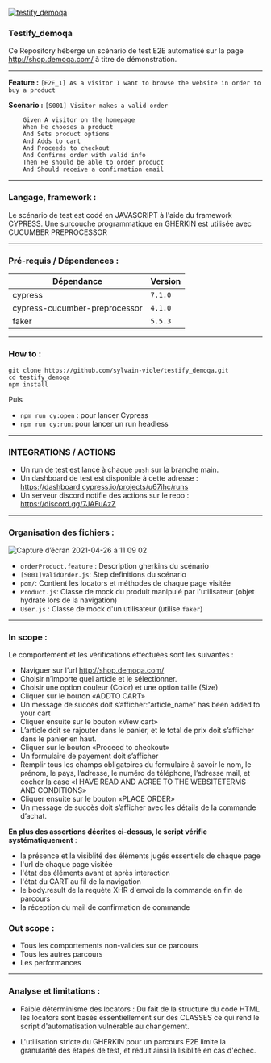 [![testify_demoqa](https://img.shields.io/endpoint?url=https://dashboard.cypress.io/badge/simple/u67ihc&style=for-the-badge&logo=cypress)](https://dashboard.cypress.io/projects/u67ihc/runs)

### Testify_demoqa

Ce Repository héberge un scénario de test E2E automatisé sur la page http://shop.demoqa.com/ à titre de démonstration.

---

**Feature :**
`[E2E_1] As a visitor I want to browse the website in order to buy a product`

**Scenario :**
`[S001] Visitor makes a valid order`

```
    Given A visitor on the homepage
    When He chooses a product
    And Sets product options
    And Adds to cart
    And Proceeds to checkout
    And Confirms order with valid info
    Then He should be able to order product
    And Should receive a confirmation email
```

---

### Langage, framework :

Le scénario de test est codé en JAVASCRIPT à l'aide du framework CYPRESS.
Une surcouche programmatique en GHERKIN est utilisée avec CUCUMBER PREPROCESSOR

---

### Pré-requis / Dépendences :

| Dépendance                    | Version |
| ----------------------------- | ------- |
| cypress                       | `7.1.0` |
| cypress-cucumber-preprocessor | `4.1.0` |
| faker                         | `5.5.3` |

---

### How to :

```
git clone https://github.com/sylvain-viole/testify_demoqa.git
cd testify_demoqa
npm install
```

Puis

-   `npm run cy:open` : pour lancer Cypress
-   `npm run cy:run`: pour lancer un run headless

---

### INTEGRATIONS / ACTIONS

-   Un run de test est lancé à chaque `push` sur la branche main.
-   Un dashboard de test est disponible à cette adresse : https://dashboard.cypress.io/projects/u67ihc/runs
-   Un serveur discord notifie des actions sur le repo : https://discord.gg/7JAFuAzZ

---

### Organisation des fichiers :

![Capture d’écran 2021-04-26 à 11 09 02](https://user-images.githubusercontent.com/71819292/116058164-d7696c80-a67f-11eb-8528-7d42a977eb1f.png)

-   `orderProduct.feature` : Description gherkins du scénario
-   `[S001]validOrder.js`: Step definitions du scénario
-   `pom/`: Contient les locators et méthodes de chaque page visitée
-   `Product.js`: Classe de mock du produit manipulé par l'utilisateur (objet hydraté lors de la navigation)
-   `User.js` : Classe de mock d'un utilisateur (utilise `faker`)

---

### In scope :

Le comportement et les vérifications effectuées sont les suivantes :

-   Naviguer sur l’url http://shop.demoqa.com/
-   Choisir n’importe quel article et le sélectionner.
-   Choisir une option couleur (Color) et une option taille (Size)
-   Cliquer sur le bouton «ADDTO CART»
-   Un message de succès doit s’afficher:“article_name” has been added to your cart
-   Cliquer ensuite sur le bouton «View cart»
-   L’article doit se rajouter dans le panier, et le total de prix doit s’afficher dans le panier en haut.
-   Cliquer sur le bouton «Proceed to checkout»
-   Un formulaire de payement doit s’afficher
-   Remplir tous les champs obligatoires du formulaire à savoir le nom, le prénom, le pays, l’adresse, le numéro de téléphone, l’adresse mail, et cocher la case «I HAVE READ AND AGREE TO THE WEBSITETERMS AND CONDITIONS»
-   Cliquer ensuite sur le bouton «PLACE ORDER»
-   Un message de succès doit s’afficher avec les détails de la commande d’achat.

**En plus des assertions décrites ci-dessus, le script vérifie systématiquement** :

-   la présence et la visiblité des éléments jugés essentiels de chaque page
-   l'url de chaque page visitée
-   l'état des éléments avant et après interaction
-   l'état du CART au fil de la navigation
-   le body.result de la requète XHR d'envoi de la commande en fin de parcours
-   la réception du mail de confirmation de commande

### Out scope :

-   Tous les comportements non-valides sur ce parcours
-   Tous les autres parcours
-   Les performances

---

### Analyse et limitations :

-   Faible déterminisme des locators : Du fait de la structure du code HTML les locators sont basés essentiellement sur des CLASSES ce qui rend le script d'automatisation vulnérable au changement.

-   L'utilisation stricte du GHERKIN pour un parcours E2E limite la granularité des étapes de test, et réduit ainsi la lisiblité en cas d'échec.
